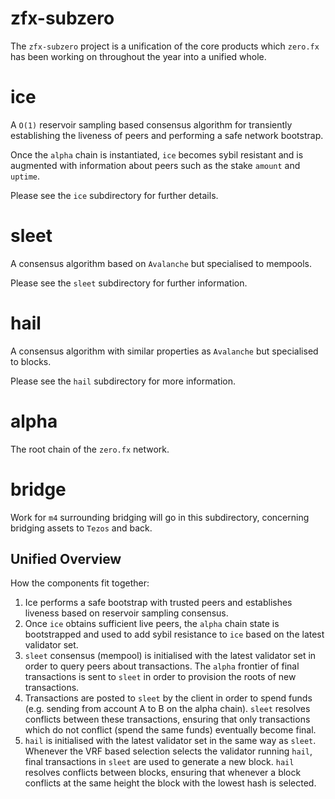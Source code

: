 # zfx-subzero

The `zfx-subzero` project is a unification of the core products which `zero.fx` has been working on throughout the year into a unified whole.

# ice

A `O(1)` reservoir sampling based consensus algorithm for transiently establishing the liveness of peers and performing a safe network bootstrap.

Once the `alpha` chain is instantiated, `ice` becomes sybil resistant and is augmented with information about peers such as the stake `amount` and `uptime`.

Please see the `ice` subdirectory for further details.

# sleet

A consensus algorithm based on `Avalanche` but specialised to mempools. 

Please see the `sleet` subdirectory for further information.

# hail

A consensus algorithm with similar properties as `Avalanche` but specialised to blocks. 

Please see the `hail` subdirectory for more information.

# alpha

The root chain of the `zero.fx` network. 

# bridge

Work for `m4` surrounding bridging will go in this subdirectory, concerning bridging assets to `Tezos` and back.

## Unified Overview

How the components fit together:
1. Ice performs a safe bootstrap with trusted peers and establishes liveness based on reservoir sampling consensus.
2. Once `ice` obtains sufficient live peers, the `alpha` chain state is bootstrapped and used to add sybil resistance to `ice` based on the latest validator set. 
3. `sleet` consensus (mempool) is initialised with the latest validator set in order to query peers about transactions. The `alpha` frontier of final transactions is sent to `sleet` in order to provision the roots of new transactions.
4. Transactions are posted to `sleet` by the client in order to spend funds (e.g. sending from account A to B on the alpha chain). `sleet` resolves conflicts between these transactions, ensuring that only transactions which do not conflict (spend the same funds) eventually become final.
5. `hail` is initialised with the latest validator set in the same way as `sleet`. Whenever the VRF based selection selects the validator running `hail`, final transactions in `sleet` are used to generate a new block. `hail` resolves conflicts between blocks, ensuring that whenever a block conflicts at the same height the block with the lowest hash is selected.
